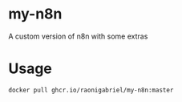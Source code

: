 # my-n8n
A custom version of n8n with some extras

# Usage
```
docker pull ghcr.io/raonigabriel/my-n8n:master
```
